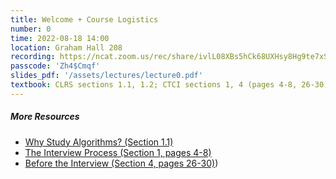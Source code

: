 ```yaml
---
title: Welcome + Course Logistics
number: 0
time: 2022-08-18 14:00
location: Graham Hall 208
recording: https://ncat.zoom.us/rec/share/ivlL08XBs5hCk68UXHsy8Hg9te7xSzFIwhOhOGvR3_Q0wtezu_oVVBfpfZLVqW8D.njx9yNr2DCX5b0E0
passcode: 'Zh4$Cmqf'
slides_pdf: '/assets/lectures/lecture0.pdf'
textbook: CLRS sections 1.1, 1.2; CTCI sections 1, 4 (pages 4-8, 26-30)
---
```


##### More Resources
- [Why Study Algorithms? (Section 1.1)](https://www.youtube.com/watch?v=yRM3sc57q0c&list=PLEGCF-WLh2RLHqXx6-GZr_w7LgqKDXxN_&index=2)
- [The Interview Process (Section 1, pages 4-8)](https://github.com/Avinash987/Coding/blob/master/Cracking-the-Coding-Interview-6th-Edition-189-Programming-Questions-and-Solutions.pdf)
- [Before the Interview (Section 4, pages 26-30)](https://github.com/Avinash987/Coding/blob/master/Cracking-the-Coding-Interview-6th-Edition-189-Programming-Questions-and-Solutions.pdf))


